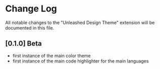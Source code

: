 # Change Log

All notable changes to the "Unleashed Design Theme" extension will be documented in this file.

<!-- Check [Keep a Changelog](http://keepachangelog.com/) for recommendations on how to structure this file. -->

## [0.1.0] Beta

- first instance of the main color theme
- first instance of the main code highlighter for the main languages
